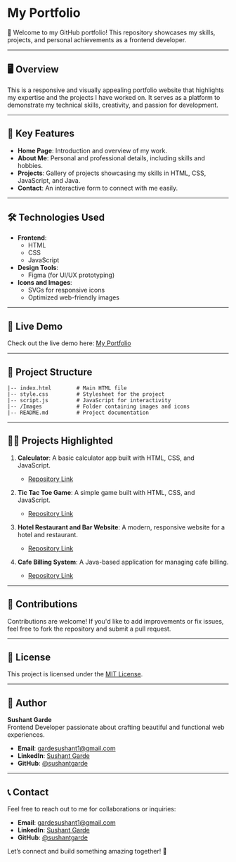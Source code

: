 # My Portfolio

👋 Welcome to my GitHub portfolio! This repository showcases my skills, projects, and personal achievements as a frontend developer.

---

## 🖥️ Overview

This is a responsive and visually appealing portfolio website that highlights my expertise and the projects I have worked on. It serves as a platform to demonstrate my technical skills, creativity, and passion for development.

---

## 🔑 Key Features

- **Home Page**: Introduction and overview of my work.
- **About Me**: Personal and professional details, including skills and hobbies.
- **Projects**: Gallery of projects showcasing my skills in HTML, CSS, JavaScript, and Java.
- **Contact**: An interactive form to connect with me easily.

---

## 🛠️ Technologies Used

- **Frontend**:
  - HTML
  - CSS
  - JavaScript
- **Design Tools**:
  - Figma (for UI/UX prototyping)
- **Icons and Images**:
  - SVGs for responsive icons
  - Optimized web-friendly images

---

## 🚀 Live Demo

Check out the live demo here: [My Portfolio](https://your-portfolio-link.com)

---

## 📂 Project Structure

```plaintext
|-- index.html        # Main HTML file
|-- style.css         # Stylesheet for the project
|-- script.js         # JavaScript for interactivity
|-- /Images           # Folder containing images and icons
|-- README.md         # Project documentation
```

---

## 🧑‍💻 Projects Highlighted

1. **Calculator**: A basic calculator app built with HTML, CSS, and JavaScript.
   - [Repository Link](https://github.com/sushantgarde/Calculator)

2. **Tic Tac Toe Game**: A simple game built with HTML, CSS, and JavaScript.
   - [Repository Link]((https://github.com/sushantgarde/TicTacToe))

3. **Hotel Restaurant and Bar Website**: A modern, responsive website for a hotel and restaurant.
   - [Repository Link](https://github.com/sushantgarde/Hotel-Restaurant-and-Bar-Website-)

4. **Cafe Billing System**: A Java-based application for managing cafe billing.
   - [Repository Link](https://github.com/sushantgarde/Cafe-Billing-System)

---

## 🤝 Contributions

Contributions are welcome! If you'd like to add improvements or fix issues, feel free to fork the repository and submit a pull request.

---

## 📄 License

This project is licensed under the [MIT License](LICENSE).

---

## 👤 Author

**Sushant Garde**  
Frontend Developer passionate about crafting beautiful and functional web experiences.  
- **Email**: [gardesushant1@gmail.com](mailto:gardesushant1@gmail.com)  
- **LinkedIn**: [Sushant Garde](https://www.linkedin.com/in/sushantgarde)  
- **GitHub**: [@sushantgarde](https://github.com/sushantgarde)

---

## 📞 Contact

Feel free to reach out to me for collaborations or inquiries:
- **Email**: [gardesushant1@gmail.com](mailto:gardesushant1@gmail.com)
- **LinkedIn**: [Sushant Garde](https://www.linkedin.com/in/sushantgarde)
- **GitHub**: [@sushantgarde](https://github.com/sushantgarde)

Let’s connect and build something amazing together! 🚀
